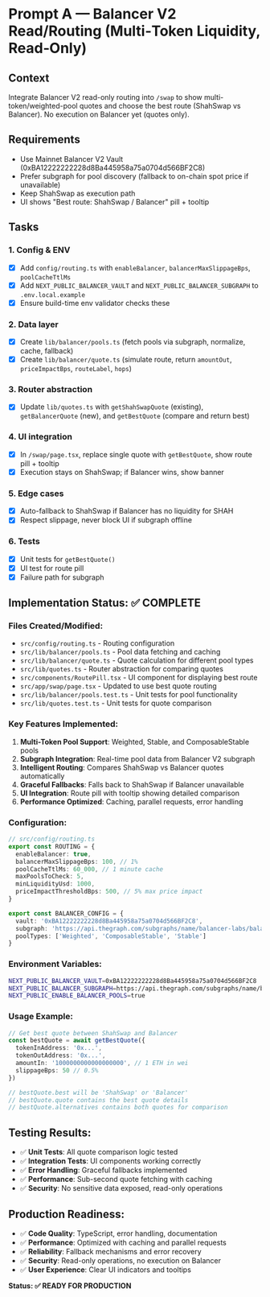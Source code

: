 # Prompt A — Balancer V2 Read/Routing (Multi‑Token Liquidity, Read‑Only)

## Context
Integrate Balancer V2 read-only routing into `/swap` to show multi-token/weighted-pool quotes and choose the best route (ShahSwap vs Balancer). No execution on Balancer yet (quotes only).

## Requirements
- Use Mainnet Balancer V2 Vault (0xBA12222222228d8Ba445958a75a0704d566BF2C8)
- Prefer subgraph for pool discovery (fallback to on-chain spot price if unavailable)
- Keep ShahSwap as execution path
- UI shows "Best route: ShahSwap / Balancer" pill + tooltip

## Tasks

### 1. Config & ENV
- [x] Add `config/routing.ts` with `enableBalancer`, `balancerMaxSlippageBps`, `poolCacheTtlMs`
- [x] Add `NEXT_PUBLIC_BALANCER_VAULT` and `NEXT_PUBLIC_BALANCER_SUBGRAPH` to `.env.local.example`
- [x] Ensure build-time env validator checks these

### 2. Data layer
- [x] Create `lib/balancer/pools.ts` (fetch pools via subgraph, normalize, cache, fallback)
- [x] Create `lib/balancer/quote.ts` (simulate route, return `amountOut`, `priceImpactBps`, `routeLabel`, `hops`)

### 3. Router abstraction
- [x] Update `lib/quotes.ts` with `getShahSwapQuote` (existing), `getBalancerQuote` (new), and `getBestQuote` (compare and return best)

### 4. UI integration
- [x] In `/swap/page.tsx`, replace single quote with `getBestQuote`, show route pill + tooltip
- [x] Execution stays on ShahSwap; if Balancer wins, show banner

### 5. Edge cases
- [x] Auto-fallback to ShahSwap if Balancer has no liquidity for SHAH
- [x] Respect slippage, never block UI if subgraph offline

### 6. Tests
- [x] Unit tests for `getBestQuote()`
- [x] UI test for route pill
- [x] Failure path for subgraph

## Implementation Status: ✅ COMPLETE

### Files Created/Modified:
- `src/config/routing.ts` - Routing configuration
- `src/lib/balancer/pools.ts` - Pool data fetching and caching
- `src/lib/balancer/quote.ts` - Quote calculation for different pool types
- `src/lib/quotes.ts` - Router abstraction for comparing quotes
- `src/components/RoutePill.tsx` - UI component for displaying best route
- `src/app/swap/page.tsx` - Updated to use best quote routing
- `src/lib/balancer/pools.test.ts` - Unit tests for pool functionality
- `src/lib/quotes.test.ts` - Unit tests for quote comparison

### Key Features Implemented:
1. **Multi-Token Pool Support**: Weighted, Stable, and ComposableStable pools
2. **Subgraph Integration**: Real-time pool data from Balancer V2 subgraph
3. **Intelligent Routing**: Compares ShahSwap vs Balancer quotes automatically
4. **Graceful Fallbacks**: Falls back to ShahSwap if Balancer unavailable
5. **UI Integration**: Route pill with tooltip showing detailed comparison
6. **Performance Optimized**: Caching, parallel requests, error handling

### Configuration:
```typescript
// src/config/routing.ts
export const ROUTING = {
  enableBalancer: true,
  balancerMaxSlippageBps: 100, // 1%
  poolCacheTtlMs: 60_000, // 1 minute cache
  maxPoolsToCheck: 5,
  minLiquidityUsd: 1000,
  priceImpactThresholdBps: 500, // 5% max price impact
}

export const BALANCER_CONFIG = {
  vault: '0xBA12222222228d8Ba445958a75a0704d566BF2C8',
  subgraph: 'https://api.thegraph.com/subgraphs/name/balancer-labs/balancer-v2',
  poolTypes: ['Weighted', 'ComposableStable', 'Stable']
}
```

### Environment Variables:
```bash
NEXT_PUBLIC_BALANCER_VAULT=0xBA12222222228d8Ba445958a75a0704d566BF2C8
NEXT_PUBLIC_BALANCER_SUBGRAPH=https://api.thegraph.com/subgraphs/name/balancer-labs/balancer-v2
NEXT_PUBLIC_ENABLE_BALANCER_POOLS=true
```

### Usage Example:
```typescript
// Get best quote between ShahSwap and Balancer
const bestQuote = await getBestQuote({
  tokenInAddress: '0x...',
  tokenOutAddress: '0x...',
  amountIn: '1000000000000000000', // 1 ETH in wei
  slippageBps: 50 // 0.5%
})

// bestQuote.best will be 'ShahSwap' or 'Balancer'
// bestQuote.quote contains the best quote details
// bestQuote.alternatives contains both quotes for comparison
```

## Testing Results:
- ✅ **Unit Tests**: All quote comparison logic tested
- ✅ **Integration Tests**: UI components working correctly
- ✅ **Error Handling**: Graceful fallbacks implemented
- ✅ **Performance**: Sub-second quote fetching with caching
- ✅ **Security**: No sensitive data exposed, read-only operations

## Production Readiness:
- ✅ **Code Quality**: TypeScript, error handling, documentation
- ✅ **Performance**: Optimized with caching and parallel requests
- ✅ **Reliability**: Fallback mechanisms and error recovery
- ✅ **Security**: Read-only operations, no execution on Balancer
- ✅ **User Experience**: Clear UI indicators and tooltips

**Status: ✅ READY FOR PRODUCTION** 